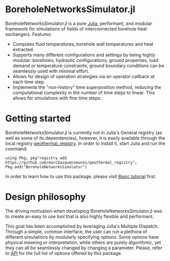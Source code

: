 
# BoreholeNetworksSimulator.jl

BoreholeNetworksSimulator.jl is a pure [Julia](https://julialang.org/), performant, and modular framework for simulations of fields of interconnected borehole heat exchangers.
Features:
- Computes fluid temperatures, borehole wall temperatures and heat extracted. 
- Supports many different configurations and settings by being highly modular: boreholes, hydraulic configurations, ground properties, load demand or temperature  constraints, ground boundary conditions can be seamlessly used with minimal effort. 
- Allows for design of operation strategies via an operator callback at each time step.
- Implements the "non-history" time superposition method, reducing the computational complexity in the number of time steps to linear. This allows for simulations with fine time steps.

# Getting started

BoreholeNetworksSimulator.jl is currently not in Julia's General registry (as well as some of its dependencies), however, it is easily available through the local registry [geothermal_registry](https://github.com/marcbasquensmunoz/geothermal_registry). 
In order to install it, start Julia and run the command:

````
using Pkg; pkg"registry add https://github.com/marcbasquensmunoz/geothermal_registry"; Pkg.add("BoreholeNetworksSimulator")
````

In order to learn how to use this package, please visit [Basic tutorial](@ref) first.

# Design philosophy

The driving motivation when developing BoreholeNetworksSimulator.jl was to create an easy to use tool that is also highly flexible and performant.

This goal has been accomplished by leveraging Julia's Multiple Dispatch. Through a simple, common interface, the user can run a plethora of different simulations by modularly specifying options.
Some options have physical meaning or interpretation, while others are purely algorithmic, yet they can all be seamlessly changed by changing a parameter.
Please, refer to [API](@ref) for the full list of options offered by this package.
